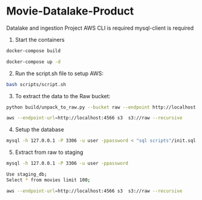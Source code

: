 # Movie-Datalake-Product
Datalake and ingestion Project
AWS CLI is required
mysql-client is required




1. Start the containers
```bash
docker-compose build
```

```bash
docker-compose up -d
```

2. Run the script.sh file to setup AWS:
```bash
bash scripts/script.sh
```

3. To extract the data to the Raw bucket:
```bash
python build/unpack_to_raw.py --bucket raw --endpoint http://localhost:4566
```

```bash
aws --endpoint-url=http://localhost:4566 s3  s3://raw --recursive
```

4. Setup the database
```bash
mysql -h 127.0.0.1 -P 3306 -u user -ppassword < "sql scripts"/init.sql
```

5. Extract from raw to staging

```bash
mysql -h 127.0.0.1 -P 3306 -u user -ppassword
```

```bash
Use staging_db;
Select * from movies limit 100;
```

```bash
aws --endpoint-url=http://localhost:4566 s3  s3://raw --recursive
```